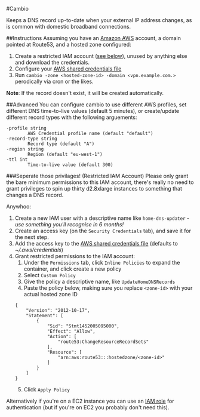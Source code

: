 #Cambio

Keeps a DNS record up-to-date when your external IP address changes, as is common with domestic broadband connections.

##Instructions
Assuming you have an [Amazon AWS](https://aws.amazon.com/) account, a domain pointed at Route53, and a hosted zone configured:

1. Create a restricted IAM account ([see below](https://github.com/domodwyer/cambio#seperate-those-privilages-restricted-iam-account)), unused by anything else and download the credentials.
2. Configure your [AWS shared credentials file](https://docs.aws.amazon.com/cli/latest/topic/config-vars.html#the-shared-credentials-file)
3. Run `cambio -zone <hosted-zone-id> -domain <vpn.example.com.>` perodically via cron or the likes.

__Note__: If the record doesn't exist, it will be created automatically.

##Advanced
You can configure cambio to use different AWS profiles, set different DNS time-to-live values (default 5 minutes), or create/update different record types with the following arguements:
```
-profile string
    	AWS Credential profile name (default "default")
-record-type string
    	Record type (default "A")
-region string
    	Region (default "eu-west-1")
-ttl int
    	Time-to-live value (default 300)
```

###Seperate those privilages! (Restricted IAM Account)
Please only grant the bare minimum permissions to this IAM account, there's really no need to grant privileges to spin up thirty d2.8xlarge instances to something that changes a DNS record.

Anywhoo:

1. Create a new IAM user with a descriptive name like `home-dns-updater` - _use something you'll recognise in 6 months!_
2. Create an access key (on the `Security Credentials` tab), and save it for the next step.
3. Add the access key to the [AWS shared credentials file](https://docs.aws.amazon.com/cli/latest/topic/config-vars.html#the-shared-credentials-file) (defaults to _~/.aws/credentials_)
4. Grant restricted permissions to the IAM account:
	1. Under the `Permissions` tab, click `Inline Policies` to expand the container, and click create a new policy
	2. Select `Custom Policy`
	3. Give the policy a descriptive name, like `UpdateHomeDNSRecords`
	4. Paste the policy below, making sure you replace `<zone-id>` with your actual hosted zone ID
	```
	{
	    "Version": "2012-10-17",
	    "Statement": [
	        {
	            "Sid": "Stmt1452005095000",
	            "Effect": "Allow",
	            "Action": [
	                "route53:ChangeResourceRecordSets"
	            ],
	            "Resource": [
	                "arn:aws:route53:::hostedzone/<zone-id>"
	            ]
	        }
	    ]
	}
	```
	5. Click `Apply Policy`


Alternatively if you're on a EC2 instance you can use an [IAM role](https://docs.aws.amazon.com/AWSEC2/latest/UserGuide/iam-roles-for-amazon-ec2.html) for authentication (but if you're on EC2 you probably don't need this).